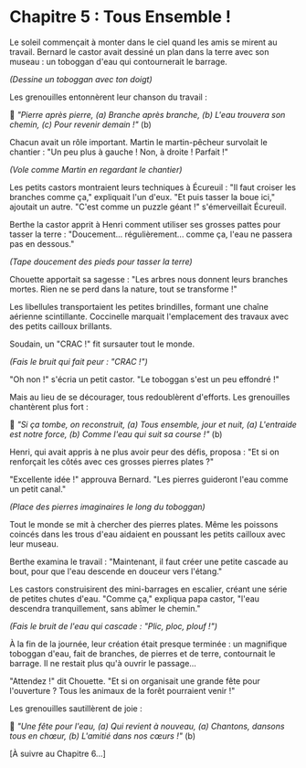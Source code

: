 # Chapitre 5 : Tous Ensemble !

Le soleil commençait à monter dans le ciel quand les amis se mirent au travail. Bernard le castor avait dessiné un plan dans la terre avec son museau : un toboggan d'eau qui contournerait le barrage.

*(Dessine un toboggan avec ton doigt)*

Les grenouilles entonnèrent leur chanson du travail :

🎵 *"Pierre après pierre, (a)
Branche après branche, (b)
L'eau trouvera son chemin, (c)
Pour revenir demain !"* (b)

Chacun avait un rôle important. Martin le martin-pêcheur survolait le chantier : "Un peu plus à gauche ! Non, à droite ! Parfait !"

*(Vole comme Martin en regardant le chantier)*

Les petits castors montraient leurs techniques à Écureuil :
"Il faut croiser les branches comme ça," expliquait l'un d'eux.
"Et puis tasser la boue ici," ajoutait un autre.
"C'est comme un puzzle géant !" s'émerveillait Écureuil.

Berthe la castor apprit à Henri comment utiliser ses grosses pattes pour tasser la terre : "Doucement... régulièrement... comme ça, l'eau ne passera pas en dessous."

*(Tape doucement des pieds pour tasser la terre)*

Chouette apportait sa sagesse : "Les arbres nous donnent leurs branches mortes. Rien ne se perd dans la nature, tout se transforme !"

Les libellules transportaient les petites brindilles, formant une chaîne aérienne scintillante. Coccinelle marquait l'emplacement des travaux avec des petits cailloux brillants.

Soudain, un "CRAC !" fit sursauter tout le monde.

*(Fais le bruit qui fait peur : "CRAC !")*

"Oh non !" s'écria un petit castor. "Le toboggan s'est un peu effondré !"

Mais au lieu de se décourager, tous redoublèrent d'efforts. Les grenouilles chantèrent plus fort :

🎵 *"Si ça tombe, on reconstruit, (a)
Tous ensemble, jour et nuit, (a)
L'entraide est notre force, (b)
Comme l'eau qui suit sa course !"* (b)

Henri, qui avait appris à ne plus avoir peur des défis, proposa : "Et si on renforçait les côtés avec ces grosses pierres plates ?"

"Excellente idée !" approuva Bernard. "Les pierres guideront l'eau comme un petit canal."

*(Place des pierres imaginaires le long du toboggan)*

Tout le monde se mit à chercher des pierres plates. Même les poissons coincés dans les trous d'eau aidaient en poussant les petits cailloux avec leur museau.

Berthe examina le travail : "Maintenant, il faut créer une petite cascade au bout, pour que l'eau descende en douceur vers l'étang."

Les castors construisirent des mini-barrages en escalier, créant une série de petites chutes d'eau. "Comme ça," expliqua papa castor, "l'eau descendra tranquillement, sans abîmer le chemin."

*(Fais le bruit de l'eau qui cascade : "Plic, ploc, plouf !")*

À la fin de la journée, leur création était presque terminée : un magnifique toboggan d'eau, fait de branches, de pierres et de terre, contournait le barrage. Il ne restait plus qu'à ouvrir le passage...

"Attendez !" dit Chouette. "Et si on organisait une grande fête pour l'ouverture ? Tous les animaux de la forêt pourraient venir !"

Les grenouilles sautillèrent de joie :

🎵 *"Une fête pour l'eau, (a)
Qui revient à nouveau, (a)
Chantons, dansons tous en chœur, (b)
L'amitié dans nos cœurs !"* (b)

[À suivre au Chapitre 6...]
